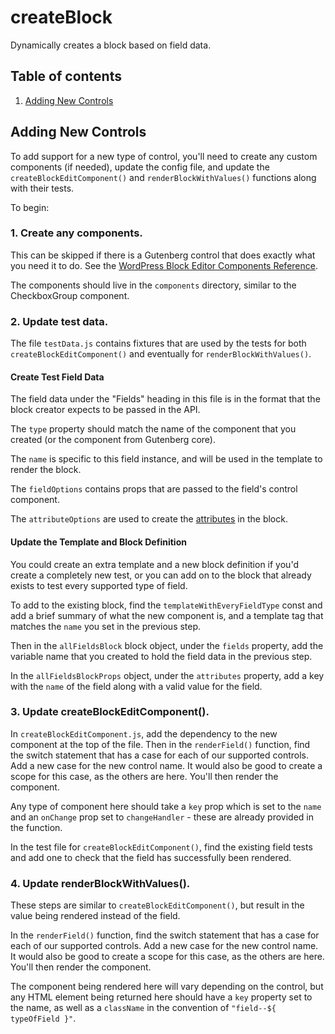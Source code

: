 # createBlock

Dynamically creates a block based on field data.

## Table of contents

1. [Adding New Controls](#adding-new-controls)

## Adding New Controls

To add support for a new type of control, you'll need to create any custom components (if needed), update the config file, and update the `createBlockEditComponent()` and `renderBlockWithValues()` functions along with their tests.

To begin:

### 1. Create any components.

This can be skipped if there is a Gutenberg control that does exactly what you need it to do. See the [WordPress Block Editor Components Reference](https://developer.wordpress.org/block-editor/components/).

The components should live in the `components` directory, similar to the CheckboxGroup component.

### 2. Update test data.
The file `testData.js` contains fixtures that are used by the tests for both `createBlockEditComponent()` and eventually for `renderBlockWithValues()`.

#### Create Test Field Data
The field data under the "Fields" heading in this file is in the format that the block creator expects to be passed in the API.

The `type` property should match the name of the component that you created (or the component from Gutenberg core).

The `name` is specific to this field instance, and will be used in the template to render the block.

The `fieldOptions` contains props that are passed to the field's control component.

The `attributeOptions` are used to create the [attributes](https://developer.wordpress.org/block-editor/developers/block-api/block-attributes/) in the block.

#### Update the Template and Block Definition
You could create an extra template and a new block definition if you'd create a completely new test, or you can add on to the block that already exists to test every supported type of field.

To add to the existing block, find the `templateWithEveryFieldType` const and add a brief summary of what the new component is, and a template tag that matches the `name` you set in the previous step.

Then in the `allFieldsBlock` block object, under the `fields` property, add the variable name that you created to hold the field data in the previous step.

In the `allFieldsBlockProps` object, under the `attributes` property, add a key with the `name` of the field along with a valid value for the field.

### 3. Update createBlockEditComponent().
In `createBlockEditComponent.js`, add the dependency to the new component at the top of the file. Then in the `renderField()` function, find the switch statement that has a case for each of our supported controls. Add a new case for the new control name. It would also be good to create a scope for this case, as the others are here. You'll then render the component.

Any type of component here should take a `key` prop which is set to the `name` and an `onChange` prop set to `changeHandler` - these are already provided in the function.

In the test file for `createBlockEditComponent()`, find the existing field tests and add one to check that the field has successfully been rendered.

### 4. Update renderBlockWithValues().
These steps are similar to `createBlockEditComponent()`, but result in the value being rendered instead of the field.

In the `renderField()` function, find the switch statement that has a case for each of our supported controls. Add a new case for the new control name. It would also be good to create a scope for this case, as the others are here. You'll then render the component.

The component being rendered here will vary depending on the control, but any HTML element being returned here should have a `key` property set to the name, as well as a `className` in the convention of `"field--${ typeOfField }"`.

